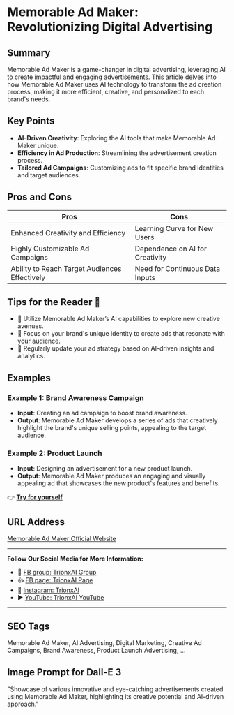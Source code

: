 
# Memorable Ad Maker: Revolutionizing Digital Advertising

## Summary
Memorable Ad Maker is a game-changer in digital advertising, leveraging AI to create impactful and engaging advertisements. This article delves into how Memorable Ad Maker uses AI technology to transform the ad creation process, making it more efficient, creative, and personalized to each brand's needs.

## Key Points
- **AI-Driven Creativity**: Exploring the AI tools that make Memorable Ad Maker unique.
- **Efficiency in Ad Production**: Streamlining the advertisement creation process.
- **Tailored Ad Campaigns**: Customizing ads to fit specific brand identities and target audiences.

## Pros and Cons
| Pros                                      | Cons                                    |
|-------------------------------------------|-----------------------------------------|
| Enhanced Creativity and Efficiency        | Learning Curve for New Users            |
| Highly Customizable Ad Campaigns          | Dependence on AI for Creativity         |
| Ability to Reach Target Audiences Effectively | Need for Continuous Data Inputs         |

## Tips for the Reader 🎥
- 🚀 Utilize Memorable Ad Maker’s AI capabilities to explore new creative avenues.
- 🎯 Focus on your brand's unique identity to create ads that resonate with your audience.
- 🔄 Regularly update your ad strategy based on AI-driven insights and analytics.

## Examples
### Example 1: Brand Awareness Campaign
- **Input**: Creating an ad campaign to boost brand awareness.
- **Output**: Memorable Ad Maker develops a series of ads that creatively highlight the brand's unique selling points, appealing to the target audience.

### Example 2: Product Launch
- **Input**: Designing an advertisement for a new product launch.
- **Output**: Memorable Ad Maker produces an engaging and visually appealing ad that showcases the new product's features and benefits.

👉 <a href="https://www.memorable.io/" target="_blank">**Try for yourself**</a>

## URL Address
<a href="https://www.memorable.io/" target="_blank">Memorable Ad Maker Official Website</a>

---

**Follow Our Social Media for More Information:**
- 📘 <a href="https://www.facebook.com/groups/trionxai" target="_blank">FB group: TrionxAI Group</a>
- 👍 <a href="https://www.facebook.com/ai.trionxai" target="_blank">FB page: TrionxAI Page</a>
- 📸 <a href="https://www.instagram.com/trionxai/" target="_blank">Instagram: TrionxAI</a>
- ▶️ <a href="https://www.youtube.com/@robotdocs/" target="_blank">YouTube: TrionxAI YouTube</a>

---

## SEO Tags
Memorable Ad Maker, AI Advertising, Digital Marketing, Creative Ad Campaigns, Brand Awareness, Product Launch Advertising, ...

## Image Prompt for Dall-E 3
"Showcase of various innovative and eye-catching advertisements created using Memorable Ad Maker, highlighting its creative potential and AI-driven approach."